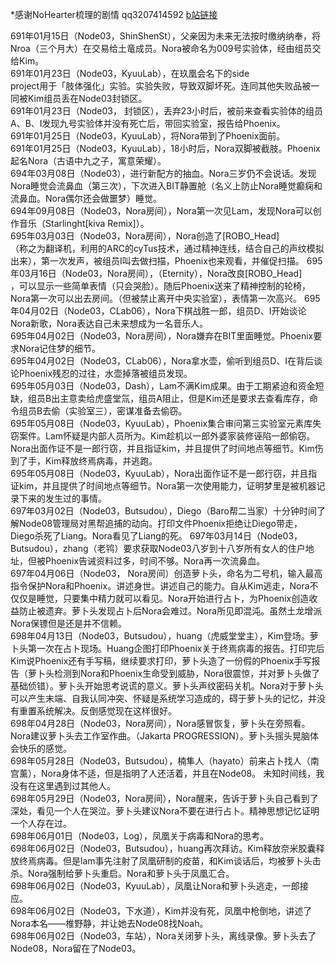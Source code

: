 \*感谢NoHearter梳理的剧情 qq3207414592 [b站链接](http://space.bilibili.com/17435569?share_medium=android&share_source=copy_link&bbid=LxstGCpOeBkuHSxINEg0UWMCMVJgUginfoc&ts=1548688570647)  

691年01月15日（Node03，ShinShenSt），父亲因为未来无法按时缴纳纳奉，将Nroa（三个月大）在交易给土竜成员。Nora被命名为009号实验体，经由组员交给Kim。  
691年01月23日（Node03，KyuuLab），在玖凰会名下的side  
project用于「肢体强化」实验。实验失败，导致双脚坏死。连同其他失败品被一同被Kim组员丢在Node03封锁区。  
691年01月23日（Node03， 封锁区），丢弃23小时后，被前来查看实验体的组员A、B、I发现九号实验体并没有死亡后，带回实验室，报告给Phoenix。  
691年01月25日（Node03，KyuuLab），将Nora带到了Phoenix面前。  
691年01月25日（Node03，KyuuLab），18小时后，Nora双脚被截肢。Phoenix起名Nora（古语中九之子，寓意荣耀）。  
694年03月08日（Node03），进行新配方的抽血。Nora三岁仍不会说话。发现Nora睡觉会流鼻血（第三次），下次进入BIT静置舱（名义上防止Nora睡觉癫痫和流鼻血。Nora偶尔还会做噩梦）睡觉。  
694年09月08日（Node03，Nora房间），Nora第一次见Lam，发现Nora可以创作音乐（Starlinght\[kiva Remix\]）。  
695年03月03日（Node03，Nora房间），Nora创造了\[ROBO_Head\]  
（称之为翻译机，利用的ARC的cyTus技术，通过精神连线，结合自己的声纹模拟出来），第一次发声，被组员I叫去做扫描，Phoenix也来观看，并催促扫描。   695年03月16日（Node03，Nora房间），（Eternity），Nora改良\[ROBO_Head\]  
，可以显示一些简单表情（只会哭脸）。随后Phoenix送来了精神控制的轮椅，Nora第一次可以出去房间。（但被禁止离开中央实验室），表情第一次高兴。   695年04月02日（Node03，CLab06），Nora下棋战胜一郎，组员D、I开始谈论Nora新歌，Nora表达自己未来想成为一名音乐人。  
695年04月02日（Node03，Nora房间），Nora嫌弃在BIT里面睡觉。Phoenix要求Nora记住梦的细节。  
695年04月02日（Node03，CLab06），Nora拿水壶，偷听到组员D、I在背后谈论Phoenix残忍的过往，水壶掉落被组员发现。  
695年05月03日（Node03，Dash），Lam不满Kim成果。由于工期紧迫和资金短缺，组员B出主意卖给虎盛堂氚，组员A阻止，但是Kim还是要求去查看库存，命令组员B去偷（实验室三），密谋准备去偷窃。  
695年05月08日（Node03，KyuuLab），Phoenix集合审问第三实验室元素库失窃案件。Lam怀疑是内部人员所为。Kim趁机以一郎外婆家装修诬陷一郎偷窃。Nora出面作证不是一郎行窃，并且指证kim，并且提供了时间地点等细节。Kim伤到了手，Kim释放终焉病毒，并逃跑。  
695年05月08日（Node03，KyuuLab），Nora出面作证不是一郎行窃，并且指证kim，并且提供了时间地点等细节。Nora第一次使用能力，证明梦里是被机器记录下来的发生过的事情。  
697年03月02日（Node03，Butsudou），Diego（Baro帮二当家）十分钟时间了解Node08管理局对黑帮追捕的动向。打印文件Phoenix拒绝让Diego带走，Diego杀死了Liang。Nora看见了Liang的死。
697年03月14日（Node03，Butsudou），zhang（老鸨）要求获取Node03八岁到十八岁所有女人的住户地址，但被Phoenix告诫资料过多，时间不够。Nora再一次流鼻血。  
697年04月06日（Node03， Nora房间）创造萝卜头，命名为二号机，输入最高指令保护Nora和Phoenix。讲述身世。讲述自己的能力。自从Kim逃走，Nora不仅仅是睡觉，只要集中精力就可以看见。Nora开始进行占卜，为Phoenix创造收益防止被遗弃。萝卜头发现占卜后Nora会难过。Nora所见即混沌。虽然土龙增派Nora保镖但是还是并不信赖。  
698年04月13日（Node03，Butsudou），huang（虎威堂堂主），Kim登场。萝卜头第一次在占卜现场。Huang企图打印Phoenix关于终焉病毒的报告。打印完后Kim说Phoenix还有手写稿，继续要求打印，萝卜头造了一份假的Phoenix手写报告（萝卜头检测到Nora和Phoenix生命受到威胁，Nora很震惊，并对萝卜头做了基础侦错）。萝卜头开始思考说谎的意义。萝卜头声纹密码关机。Nora对于萝卜头可以产生末端、自我认同冲突、怀疑是系统学习造成的，碍于萝卜头的记忆，并没有重置系统解决。反倒感觉现在这样很好。  
698年04月28日（Node03，Nora房间），Nora感冒恢复，萝卜头在旁照看。Nora建议萝卜头去工作室作曲。（Jakarta PROGRESSION）。萝卜头摇头晃脑体会快乐的感觉。  
698年05月28日（Node03，Butsudou），楠隼人（hayato）前来占卜找人（南宫薰），Nora身体不适，但是指明了人还活着，并且在Node08。 未知时间线，我没有在这里遇到过其他人。  
698年05月29日（Node03，Nora房间），Nora醒来，告诉于萝卜头自己看到了深处，看见一个人在哭泣。萝卜头建议Nora不要在进行占卜。精神思想记忆证明一个人存在过。  
698年06月01日（Node03，Log），凤凰关于病毒和Nora的思考。  
698年06月02日（Node03，Butsudou），huang再次拜访。Kim释放奈米胶囊释放终焉病毒。但是lam事先注射了凤凰研制的疫苗，和Kim谈话后，均被萝卜头击杀。Nora强制给萝卜头重启。Nora和萝卜头于凤凰汇合。   
698年06月02日（Node03，KyuuLab），凤凰让Nora和萝卜头逃走，一郎接应。   
698年06月02日（Node03，下水道），Kim并没有死，凤凰中枪倒地，讲述了Nora本名——椎野静，并让她去Node08找Noah。  
698年06月02日（Node03，车站），Nora关闭萝卜头，离线录像。萝卜头去了Node08，Nora留在了Node03。  
